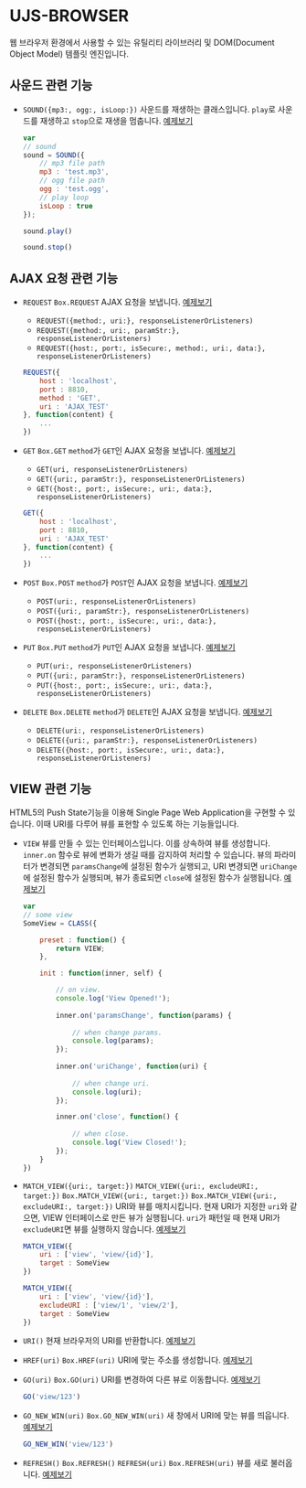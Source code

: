 # UJS-BROWSER
웹 브라우저 환경에서 사용할 수 있는 유틸리티 라이브러리 및 DOM(Document Object Model) 템플릿 엔진입니다.

## 사운드 관련 기능
* `SOUND({mp3:, ogg:, isLoop:})` 사운드를 재생하는 클래스입니다. `play`로 사운드를 재생하고 `stop`으로 재생을 멈춥니다. [예제보기](../EXAMPLES/BROWSER/SOUND.js)

    ```javascript
    var
    // sound
    sound = SOUND({
        // mp3 file path
        mp3 : 'test.mp3',
        // ogg file path
        ogg : 'test.ogg',
        // play loop
        isLoop : true
    });
    
    sound.play()
    
    sound.stop()
    ```

## AJAX 요청 관련 기능
* `REQUEST` `Box.REQUEST` AJAX 요청을 보냅니다. [예제보기](../EXAMPLES/BROWSER/REQUEST/REQUEST.js)
    * `REQUEST({method:, uri:}, responseListenerOrListeners)`
    * `REQUEST({method:, uri:, paramStr:}, responseListenerOrListeners)`
    * `REQUEST({host:, port:, isSecure:, method:, uri:, data:}, responseListenerOrListeners)`

    ```javascript
    REQUEST({
		host : 'localhost',
		port : 8810,
		method : 'GET',
		uri : 'AJAX_TEST'
	}, function(content) {
		...
	})
	```
	
* `GET` `Box.GET` `method`가 `GET`인 AJAX 요청을 보냅니다. [예제보기](../EXAMPLES/BROWSER/REQUEST/GET.js)
    * `GET(uri, responseListenerOrListeners)`
    * `GET({uri:, paramStr:}, responseListenerOrListeners)`
    * `GET({host:, port:, isSecure:, uri:, data:}, responseListenerOrListeners)`

    ```javascript
    GET({
		host : 'localhost',
		port : 8810,
		uri : 'AJAX_TEST'
	}, function(content) {
		...
	})
	```
	
* `POST` `Box.POST` `method`가 `POST`인 AJAX 요청을 보냅니다. [예제보기](../EXAMPLES/BROWSER/REQUEST/POST.js)
    * `POST(uri:, responseListenerOrListeners)`
    * `POST({uri:, paramStr:}, responseListenerOrListeners)`
    * `POST({host:, port:, isSecure:, uri:, data:}, responseListenerOrListeners)`

* `PUT` `Box.PUT` `method`가 `PUT`인 AJAX 요청을 보냅니다. [예제보기](../EXAMPLES/BROWSER/REQUEST/PUT.js)
    * `PUT(uri:, responseListenerOrListeners)`
    * `PUT({uri:, paramStr:}, responseListenerOrListeners)`
    * `PUT({host:, port:, isSecure:, uri:, data:}, responseListenerOrListeners)`

* `DELETE` `Box.DELETE` `method`가 `DELETE`인 AJAX 요청을 보냅니다. [예제보기](../EXAMPLES/BROWSER/REQUEST/DELETE.js)
    * `DELETE(uri:, responseListenerOrListeners)`
    * `DELETE({uri:, paramStr:}, responseListenerOrListeners)`
    * `DELETE({host:, port:, isSecure:, uri:, data:}, responseListenerOrListeners)`
    
## VIEW 관련 기능
HTML5의 Push State기능을 이용해 Single Page Web Application을 구현할 수 있습니다. 이때 URI를 다루어 뷰를 표현할 수 있도록 하는 기능들입니다.

* `VIEW` 뷰를 만들 수 있는 인터페이스입니다. 이를 상속하여 뷰를 생성합니다. `inner.on` 함수로 뷰에 변화가 생길 때를 감지하여 처리할 수 있습니다. 뷰의 파라미터가 변경되면 `paramsChange`에 설정된 함수가 실행되고, URI 변경되면 `uriChange`에 설정된 함수가 실행되며, 뷰가 종료되면 `close`에 설정된 함수가 실행됩니다. [예제보기](../EXAMPLES/BROWSER/VIEW/VIEW.js)
    
    ```javascript
    var
	// some view
	SomeView = CLASS({

		preset : function() {
			return VIEW;
		},

		init : function(inner, self) {

			// on view.
			console.log('View Opened!');
			
			inner.on('paramsChange', function(params) {
				
				// when change params.
				console.log(params);
			});
			
			inner.on('uriChange', function(uri) {
				
				// when change uri.
				console.log(uri);
			});

			inner.on('close', function() {
			
				// when close.
				console.log('View Closed!');
			});
		}
	})
    ```
    
* `MATCH_VIEW({uri:, target:})` `MATCH_VIEW({uri:, excludeURI:, target:})` `Box.MATCH_VIEW({uri:, target:})` `Box.MATCH_VIEW({uri:, excludeURI:, target:})` URI와 뷰를 매치시킵니다. 현재 URI가 지정한 `uri`와 같으면, VIEW 인터페이스로 만든 뷰가 실행됩니다. `uri`가 패턴일 때 현재 URI가 `excludeURI`면 뷰를 실행하지 않습니다. [예제보기](../EXAMPLES/BROWSER/VIEW/VIEW.js)
    
    ```javascript
    MATCH_VIEW({
		uri : ['view', 'view/{id}'],
		target : SomeView
	})
    ```
    ```javascript
    MATCH_VIEW({
		uri : ['view', 'view/{id}'],
		excludeURI : ['view/1', 'view/2'],
		target : SomeView
	})
    ```

* `URI()` 현재 브라우저의 URI를 반환합니다. [예제보기](../EXAMPLES/BROWSER/VIEW/URI.js)
* `HREF(uri)` `Box.HREF(uri)` URI에 맞는 주소를 생성합니다. [예제보기](../EXAMPLES/BROWSER/VIEW/HREF.js)
* `GO(uri)` `Box.GO(uri)` URI를 변경하여 다른 뷰로 이동합니다. [예제보기](../EXAMPLES/BROWSER/VIEW/GO.js)
    
    ```javascript
    GO('view/123')
    ```

* `GO_NEW_WIN(uri)` `Box.GO_NEW_WIN(uri)` 새 창에서 URI에 맞는 뷰를 띄웁니다. [예제보기](../EXAMPLES/BROWSER/VIEW/GO_NEW_WIN.js)
    
    ```javascript
    GO_NEW_WIN('view/123')
    ```
    
* `REFRESH()` `Box.REFRESH()` `REFRESH(uri)` `Box.REFRESH(uri)` 뷰를 새로 불러옵니다. [예제보기](../EXAMPLES/BROWSER/VIEW/REFRESH.js)
